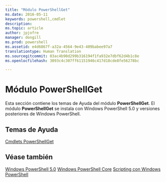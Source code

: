 ```yaml
---
title: "Módulo PowerShellGet"
ms.date: 2016-05-11
keywords: powershell,cmdlet
description: 
ms.topic: article
author: jpjofre
manager: dongill
ms.prod: powershell
ms.assetid: e4d6867f-a32a-4564-9e43-409babee97a7
translationtype: Human Translation
ms.sourcegitcommit: 03ac4b90d299b316194f1fa932e7dbf62d4b1c8e
ms.openlocfilehash: 3093c4c307ff61151946c417d18cde8fe56278bc

---
```


# Módulo PowerShellGet
Esta sección contiene los temas de Ayuda del módulo **PowerShellGet**. El módulo **PowerShellGet** se instala con Windows PowerShell 5.0 y versiones posteriores de Windows PowerShell.

## Temas de Ayuda
[Cmdlets PowerShellGet](http://technet.microsoft.com/library/dn807169.aspx)

## Véase también
[Windows PowerShell 5.0](../../core-powershell/core-modules/Windows-PowerShell-5.0.md)
[Windows PowerShell Core](https://technet.microsoft.com/en-us/library/4b75f1e4-f327-48f3-92ab-bf5435094d41)
[Scripting con Windows PowerShell](../fundamental/Scripting-with-Windows-PowerShell.md)




<!--HONumber=Aug16_HO3-->


